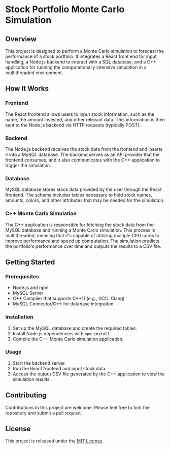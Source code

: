 # Stock Portfolio Monte Carlo Simulation

## Overview
This project is designed to perform a Monte Carlo simulation to forecast the performance of a stock portfolio. It integrates a React front end for input handling, a Node.js backend to interact with a SQL database, and a C++ application for running the computationally intensive simulation in a multithreaded environment.

## How It Works

### Frontend
The React frontend allows users to input stock information, such as the name, the amount invested, and other relevant data. This information is then sent to the Node.js backend via HTTP requests (typically POST).

### Backend
The Node.js backend receives the stock data from the frontend and inserts it into a MySQL database. The backend serves as an API provider that the frontend consumes, and it also communicates with the C++ application to trigger the simulation.

### Database
MySQL database stores stock data provided by the user through the React frontend. The schema includes tables necessary to hold stock names, amounts, colors, and other attributes that may be needed for the simulation.

### C++ Monte Carlo Simulation
The C++ application is responsible for fetching the stock data from the MySQL database and running a Monte Carlo simulation. This process is multithreaded, meaning that it's capable of utilizing multiple CPU cores to improve performance and speed up computation. The simulation predicts the portfolio's performance over time and outputs the results to a CSV file.

## Getting Started

### Prerequisites
- Node.js and npm
- MySQL Server
- C++ Compiler that supports C++11 (e.g., GCC, Clang)
- MySQL Connector/C++ for database integration

### Installation
1. Set up the MySQL database and create the required tables.
2. Install Node.js dependencies with `npm install`.
3. Compile the C++ Monte Carlo simulation application.

### Usage
1. Start the backend server.
2. Run the React frontend and input stock data.
3. Access the output CSV file generated by the C++ application to view the simulation results.

## Contributing
Contributions to this project are welcome. Please feel free to fork the repository and submit a pull request.

## License
This project is released under the [MIT License](LICENSE).

